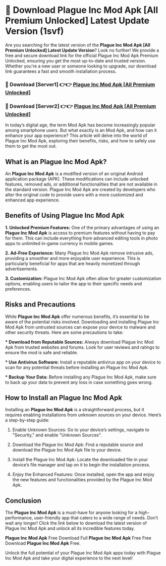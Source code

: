 # 🤖 Download Plague Inc Mod Apk [All Premium Unlocked] Latest Update Version (1svf)

Are you searching for the latest version of the <strong>Plague Inc Mod Apk [All Premium Unlocked] Latest Update Version</strong>? Look no further! We provide a free and secure download link for the official Plague Inc Mod Apk Premium Unlocked, ensuring you get the most up-to-date and trusted version. Whether you're a new user or someone looking to upgrade, our download link guarantees a fast and smooth installation process.


<h3>📌 Download [Server1] 👉👉 <a href="https://hapymods.com?title=Plague+Inc+Mod+Apk&ref=3B1">Plague Inc Mod Apk [All Premium Unlocked]</a></h3>

<h3>📌 Download [Server2] 👉👉 <a href="https://hapymods.com?title=Plague+Inc+Mod+Apk&ref=3B1">Plague Inc Mod Apk [All Premium Unlocked]</a></h3>


In today’s digital age, the term Mod Apk has become increasingly popular among smartphone users. But what exactly is an Mod Apk, and how can it enhance your app experience? This article will delve into the world of Plague Inc Mod Apk, exploring their benefits, risks, and how to safely use them to get the most out.


<h2>What is an Plague Inc Mod Apk?</h2>

An <strong>Plague Inc Mod Apk</strong> is a modified version of an original Android application package (APK). These modifications can include unlocked features, removed ads, or additional functionalities that are not available in the standard version. Plague Inc Mod Apk are created by developers who alter the original code to provide users with a more customized and enhanced app experience.


<h2>Benefits of Using Plague Inc Mod Apk</h2>

<strong> 1. Unlocked Premium Features:</strong> One of the primary advantages of using an <strong>Plague Inc Mod Apk</strong> is access to premium features without having to pay for them. This can include everything from advanced editing tools in photo apps to unlimited in-game currency in mobile games.

<strong> 2. Ad-Free Experience:</strong> Many Plague Inc Mod Apk remove intrusive ads, providing a smoother and more enjoyable user experience. This is particularly beneficial for apps that are heavily monetized through advertisements.

<strong> 3. Customization:</strong> Plague Inc Mod Apk often allow for greater customization options, enabling users to tailor the app to their specific needs and preferences.


<h2>Risks and Precautions</h2>

While <strong>Plague Inc Mod Apk</strong> offer numerous benefits, it’s essential to be aware of the potential risks involved. Downloading and installing Plague Inc Mod Apk from untrusted sources can expose your device to malware and other security threats. Here are some precautions to take:

<strong> * Download from Reputable Sources:</strong> Always download Plague Inc Mod Apk from trusted websites and forums. Look for user reviews and ratings to ensure the mod is safe and reliable.

<strong> * Use Antivirus Software:</strong> Install a reputable antivirus app on your device to scan for any potential threats before installing an Plague Inc Mod Apk.

<strong> * Backup Your Data:</strong> Before installing any Plague Inc Mod Apk, make sure to back up your data to prevent any loss in case something goes wrong.


<h2>How to Install an Plague Inc Mod Apk</h2>

Installing an <strong>Plague Inc Mod Apk</strong> is a straightforward process, but it requires enabling installations from unknown sources on your device. Here’s a step-by-step guide:

 1. Enable Unknown Sources: Go to your device’s settings, navigate to "Security," and enable "Unknown Sources".

 2. Download the Plague Inc Mod Apk: Find a reputable source and download the Plague Inc Mod Apk file to your device.

 3. Install the Plague Inc Mod Apk: Locate the downloaded file in your device’s file manager and tap on it to begin the installation process.

 4. Enjoy the Enhanced Features: Once installed, open the app and enjoy the new features and functionalities provided by the Plague Inc Mod Apk.


<h2><strong>Conclusion</strong></h2>

The <strong>Plague Inc Mod Apk</strong> is a must-have for anyone looking for a high-performance, user-friendly app that caters to a wide range of needs. Don’t wait any longer! Click the link below to download the latest version of Plague Inc Mod Apk and unlock all its incredible features today.

<strong>Plague Inc Mod Apk</strong> Free Download Full <strong>Plague Inc Mod Apk</strong> Free Free Download <strong>Plague Inc Mod Apk</strong> Free.

Unlock the full potential of your Plague Inc Mod Apk apps today with Plague Inc Mod Apk and take your digital experience to the next level!